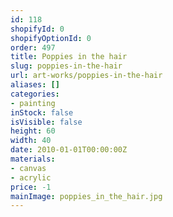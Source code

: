 ```yaml
---
id: 118
shopifyId: 0
shopifyOptionId: 0
order: 497
title: Poppies in the hair
slug: poppies-in-the-hair
url: art-works/poppies-in-the-hair
aliases: []
categories:
- painting
inStock: false
isVisible: false
height: 60
width: 40
date: 2010-01-01T00:00:00Z
materials:
- canvas
- acrylic
price: -1
mainImage: poppies_in_the_hair.jpg
---
```

